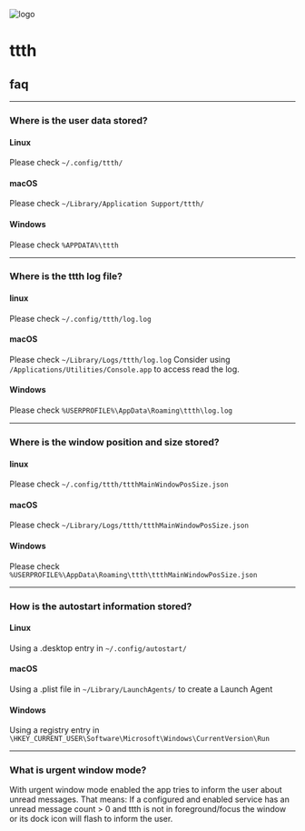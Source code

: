 ![logo](https://raw.githubusercontent.com/yafp/ttth/master/.github/logo/128x128.png)

# ttth

## faq

*** 
### Where is the user data stored?
#### Linux
Please check ```~/.config/ttth/```
#### macOS
Please check ```~/Library/Application Support/ttth/```
#### Windows
Please check ```%APPDATA%\ttth```

***

### Where is the ttth log file?
#### linux
Please check ```~/.config/ttth/log.log```
#### macOS
Please check ```~/Library/Logs/ttth/log.log```
Consider using ```/Applications/Utilities/Console.app``` to access read the log.
#### Windows
Please check ```%USERPROFILE%\AppData\Roaming\ttth\log.log```

*** 

### Where is the window position and size stored?
#### linux
Please check ```~/.config/ttth/ttthMainWindowPosSize.json```
#### macOS
Please check ```~/Library/Logs/ttth/ttthMainWindowPosSize.json```
#### Windows
Please check ```%USERPROFILE%\AppData\Roaming\ttth\ttthMainWindowPosSize.json```

***

### How is the autostart information stored?
#### Linux
Using a .desktop entry in ```~/.config/autostart/```
#### macOS
Using a .plist file in  ```~/Library/LaunchAgents/``` to create a Launch Agent
#### Windows
Using a registry entry in ```\HKEY_CURRENT_USER\Software\Microsoft\Windows\CurrentVersion\Run```

***

### What is urgent window mode?
With urgent window mode enabled the app tries to inform the user about unread messages.
That means: If a configured and enabled service has an unread message count > 0 and ttth is not in foreground/focus the window or its dock icon will flash to inform the user.

